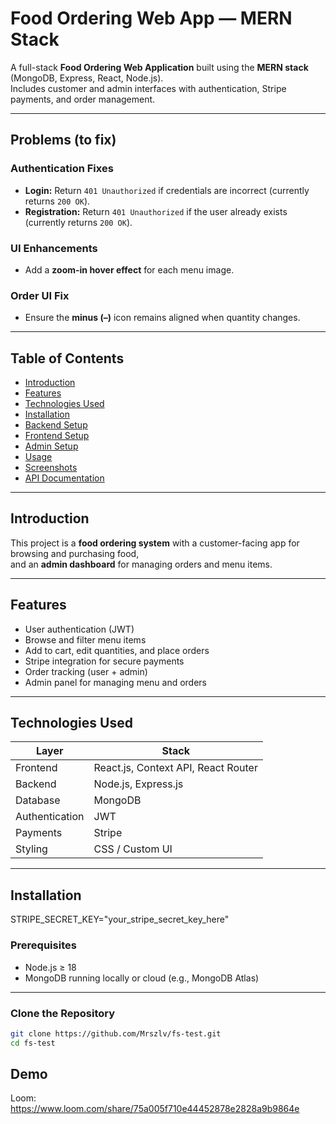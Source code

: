 # Food Ordering Web App — MERN Stack

A full-stack **Food Ordering Web Application** built using the **MERN stack** (MongoDB, Express, React, Node.js).  
Includes customer and admin interfaces with authentication, Stripe payments, and order management.

---

## Problems (to fix)

### Authentication Fixes

- **Login:** Return `401 Unauthorized` if credentials are incorrect (currently returns `200 OK`).
- **Registration:** Return `401 Unauthorized` if the user already exists (currently returns `200 OK`).

### UI Enhancements

- Add a **zoom-in hover effect** for each menu image.

### Order UI Fix

- Ensure the **minus (–)** icon remains aligned when quantity changes.

---

## Table of Contents

- [Introduction](#introduction)
- [Features](#features)
- [Technologies Used](#technologies-used)
- [Installation](#installation)
- [Backend Setup](#backend-setup)
- [Frontend Setup](#frontend-setup)
- [Admin Setup](#admin-setup)
- [Usage](#usage)
- [Screenshots](#screenshots)
- [API Documentation](#api-documentation)

---

## Introduction

This project is a **food ordering system** with a customer-facing app for browsing and purchasing food,  
and an **admin dashboard** for managing orders and menu items.

---

## Features

- User authentication (JWT)
- Browse and filter menu items
- Add to cart, edit quantities, and place orders
- Stripe integration for secure payments
- Order tracking (user + admin)
- Admin panel for managing menu and orders

---

## Technologies Used

| Layer          | Stack                               |
| -------------- | ----------------------------------- |
| Frontend       | React.js, Context API, React Router |
| Backend        | Node.js, Express.js                 |
| Database       | MongoDB                             |
| Authentication | JWT                                 |
| Payments       | Stripe                              |
| Styling        | CSS / Custom UI                     |

---

## Installation

STRIPE_SECRET_KEY="your_stripe_secret_key_here"

### Prerequisites

- Node.js ≥ 18
- MongoDB running locally or cloud (e.g., MongoDB Atlas)

---

### Clone the Repository

```bash
git clone https://github.com/Mrszlv/fs-test.git
cd fs-test
```

## Demo

Loom: https://www.loom.com/share/75a005f710e44452878e2828a9b9864e
